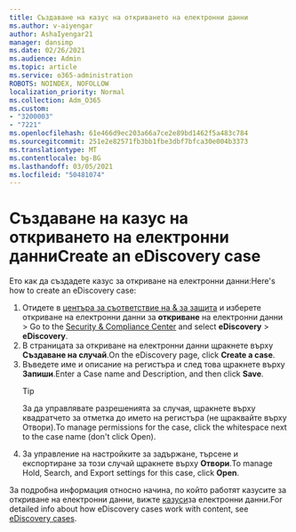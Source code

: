 ```yaml
---
title: Създаване на казус на откриването на електронни данни
ms.author: v-aiyengar
author: AshaIyengar21
manager: dansimp
ms.date: 02/26/2021
ms.audience: Admin
ms.topic: article
ms.service: o365-administration
ROBOTS: NOINDEX, NOFOLLOW
localization_priority: Normal
ms.collection: Adm_O365
ms.custom:
- "3200003"
- "7221"
ms.openlocfilehash: 61e466d9ec203a66a7ce2e89bd1462f5a483c784
ms.sourcegitcommit: 251e2e82571fb3bb1fbe3dbf7bfca30e004b3373
ms.translationtype: MT
ms.contentlocale: bg-BG
ms.lasthandoff: 03/05/2021
ms.locfileid: "50481074"
---
```

# <a name="create-an-ediscovery-case"></a><span data-ttu-id="b7a81-102">Създаване на казус на откриването на електронни данни</span><span class="sxs-lookup"><span data-stu-id="b7a81-102">Create an eDiscovery case</span></span>

<span data-ttu-id="b7a81-103">Ето как да създадете казус за откриване на електронни данни:</span><span class="sxs-lookup"><span data-stu-id="b7a81-103">Here's how to create an eDiscovery case:</span></span>

1. <span data-ttu-id="b7a81-104">Отидете в [центъра за съответствие на & за защита](https://go.microsoft.com/fwlink/p/?linkid=2077143) и изберете откриване на електронни данни за **откриване** на електронни данни  >  </span><span class="sxs-lookup"><span data-stu-id="b7a81-104">Go to the [Security & Compliance Center](https://go.microsoft.com/fwlink/p/?linkid=2077143) and select **eDiscovery** > **eDiscovery**.</span></span>
1. <span data-ttu-id="b7a81-105">В страницата за откриване на електронни данни щракнете върху **Създаване на случай**.</span><span class="sxs-lookup"><span data-stu-id="b7a81-105">On the eDiscovery page, click **Create a case**.</span></span>
1. <span data-ttu-id="b7a81-106">Въведете име и описание на регистъра и след това щракнете върху **Запиши**.</span><span class="sxs-lookup"><span data-stu-id="b7a81-106">Enter a Case name and Description, and then click **Save**.</span></span>
    > [!TIP]
    ><span data-ttu-id="b7a81-107">За да управлявате разрешенията за случая, щракнете върху квадратчето за отметка до името на регистъра (не щраквайте върху Отвори).</span><span class="sxs-lookup"><span data-stu-id="b7a81-107">To manage permissions for the case, click the whitespace next to the case name (don't click Open).</span></span>
1. <span data-ttu-id="b7a81-108">За управление на настройките за задържане, търсене и експортиране за този случай щракнете върху **Отвори**.</span><span class="sxs-lookup"><span data-stu-id="b7a81-108">To manage Hold, Search, and Export settings for this case, click **Open**.</span></span>

<span data-ttu-id="b7a81-109">За подробна информация относно начина, по който работят казусите за откриване на електронни данни, вижте [казуси](https://go.microsoft.com/fwlink/?linkid=2101589)за електронни данни.</span><span class="sxs-lookup"><span data-stu-id="b7a81-109">For detailed info about how eDiscovery cases work with content, see [eDiscovery cases](https://go.microsoft.com/fwlink/?linkid=2101589).</span></span>
